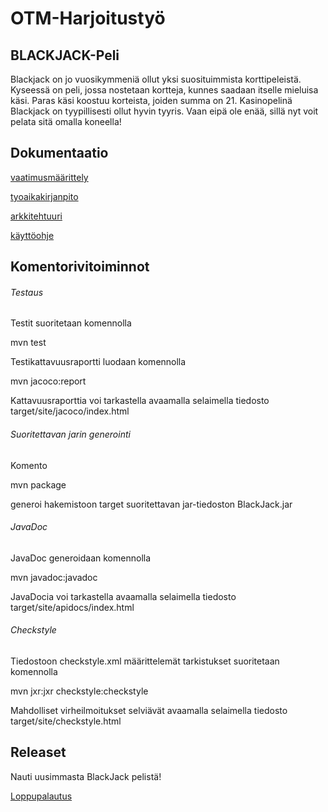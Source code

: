 # OTM-Harjoitustyö

## BLACKJACK-Peli
Blackjack on jo vuosikymmeniä ollut yksi suosituimmista korttipeleistä. Kyseessä on peli, jossa nostetaan kortteja, kunnes saadaan itselle mieluisa käsi. Paras käsi koostuu korteista, joiden summa on 21. Kasinopelinä Blackjack on tyypillisesti ollut hyvin tyyris. Vaan eipä ole enää, sillä nyt voit pelata sitä omalla koneella! 

## Dokumentaatio

[vaatimusmäärittely](https://github.com/henrisuominen/otm-harjoitustyo/blob/master/dokumentointi/määrittelydokumentti)

[tyoaikakirjanpito](https://github.com/henrisuominen/otm-harjoitustyo/blob/master/dokumentointi/tyoaikakirjanpito)

[arkkitehtuuri](https://github.com/henrisuominen/otm-harjoitustyo/dokumentointi/arkkitehtuuri.md)

[käyttöohje](https://github.com/henrisuominen/otm-harjoitustyo/blob/master/dokumentointi/Käyttöohje.md)

## Komentorivitoiminnot

###### Testaus

Testit suoritetaan komennolla

mvn test

Testikattavuusraportti luodaan komennolla

mvn jacoco:report

Kattavuusraporttia voi tarkastella avaamalla selaimella tiedosto target/site/jacoco/index.html

###### Suoritettavan jarin generointi

Komento

mvn package

generoi hakemistoon target suoritettavan jar-tiedoston BlackJack.jar

###### JavaDoc

JavaDoc generoidaan komennolla

mvn javadoc:javadoc

JavaDocia voi tarkastella avaamalla selaimella tiedosto target/site/apidocs/index.html

###### Checkstyle

Tiedostoon checkstyle.xml määrittelemät tarkistukset suoritetaan komennolla

mvn jxr:jxr checkstyle:checkstyle

Mahdolliset virheilmoitukset selviävät avaamalla selaimella tiedosto target/site/checkstyle.html

## Releaset

Nauti uusimmasta BlackJack pelistä!

[Loppupalautus](https://github.com/henrisuominen/otm-harjoitustyo/releases/tag/Loppupalautus)
